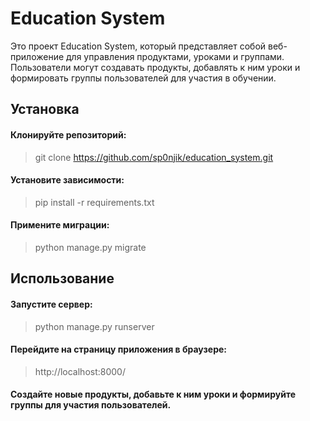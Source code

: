 # Education System

Это проект Education System, который представляет собой веб-приложение для управления продуктами, уроками и группами. Пользователи могут создавать продукты, добавлять к ним уроки и формировать группы пользователей для участия в обучении.

## Установка

#### Клонируйте репозиторий:

>git clone https://github.com/sp0njik/education_system.git

#### Установите зависимости:

>pip install -r requirements.txt

#### Примените миграции:

>python manage.py migrate

## Использование

#### Запустите сервер:

>python manage.py runserver

#### Перейдите на страницу приложения в браузере:

>http://localhost:8000/

#### Создайте новые продукты, добавьте к ним уроки и формируйте группы для участия пользователей.
